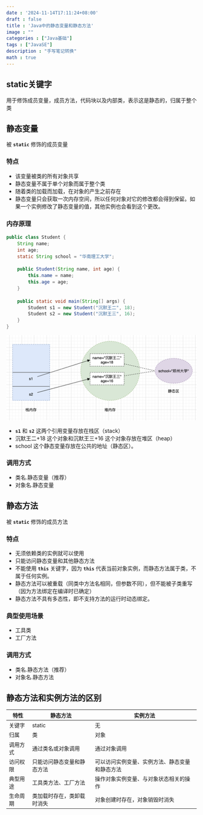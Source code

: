 ```yaml
---
date : '2024-11-14T17:11:24+08:00'
draft : false
title : 'Java中的静态变量和静态方法'
image : ""
categories : ["Java基础"]
tags : ["JavaSE"]
description : "手写笔记转换"
math : true
---
```


## static关键字

用于修饰成员变量，成员方法，代码块以及内部类，表示这是静态的，归属于整个类

## 静态变量

被 **`static`** 修饰的成员变量

### 特点

- 该变量被类的所有对象共享
- 静态变量不属于单个对象而属于整个类
- 随着类的加载而加载，在对象的产生之前存在
- 静态变量只会获取一次内存空间，所以任何对象对它的修改都会得到保留。如果一个实例修改了静态变量的值，其他实例也会看到这个更改。

### 内存原理

```java
public class Student {
    String name;
    int age;
    static String school = "华南理工大学";

    public Student(String name, int age) {
        this.name = name;
        this.age = age;
    }

    public static void main(String[] args) {
        Student s1 = new Student("沉默王二", 18);
        Student s2 = new Student("沉默王三", 16);
    }
}
```

![内存示意图](19-01.png)

- **`s1`** 和 **`s2`** 这两个引用变量存放在栈区（stack）
- 沉默王二+18 这个对象和沉默王三+16 这个对象存放在堆区（heap）
- school 这个静态变量存放在公共的地址（静态区）。

### 调用方式

- 类名.静态变量（推荐）
- 对象名.静态变量

## 静态方法

被 **`static`** 修饰的成员方法

### 特点

- 无须依赖类的实例就可以使用
- 只能访问静态变量和其他静态方法
- 不能使用 **`this`** 关键字，因为 **`this`** 代表当前对象实例，而静态方法属于类，不属于任何实例。
- 静态方法可以被重载（同类中方法名相同，但参数不同），但不能被子类重写（因为方法绑定在编译时已确定）
- 静态方法不具有多态性，即不支持方法的运行时动态绑定。

### 典型使用场景

- 工具类
- 工厂方法

### 调用方式

- 类名.静态方法（推荐）
- 对象名.静态方法

## 静态方法和实例方法的区别

| 特性     | 静态方法                   | 实例方法                                       |
| -------- | -------------------------- | ---------------------------------------------- |
| 关键字   | static                     | 无                                             |
| 归属     | 类                         | 对象                                           |
| 调用方式 | 通过类名或对象调用         | 通过对象调用                                   |
| 访问权限 | 只能访问静态变量和静态方法 | 可以访问实例变量、实例方法、静态变量和静态方法 |
| 典型用途 | 工具类方法、工厂方法       | 操作对象实例变量、与对象状态相关的操作         |
| 生命周期 | 类加载时存在，类卸载时消失 | 对象创建时存在，对象销毁时消失                 |